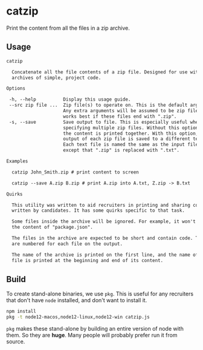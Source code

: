 # catzip

Print the content from all the files in a zip archive.

## Usage

```txt
catzip

  Concatenate all the file contents of a zip file. Designed for use with zip    
  archives of simple, project code.                                             

Options

 -h, --help          Display this usage guide.                                  
 --src zip file ...  Zip file(s) to operate on. This is the default argument.   
                     Any extra arguments will be assumed to be zip files. It    
                     works best if these files end with ".zip".                 
 -s, --save          Save output to file. This is especially useful when        
                     specifying multiple zip files. Without this option, all of 
                     the content is printed together. With this option, the     
                     output of each zip file is saved to a different text file. 
                     Each text file is named the same as the input file,        
                     except that ".zip" is replaced with ".txt".                

Examples

  catzip John_Smith.zip # print content to screen 

  catzip --save A.zip B.zip # print A.zip into A.txt, Z.zip -> B.txt 

Quirks

  This utility was written to aid recruiters in printing and sharing code       
  written by candidates. It has some quirks specific to that task.              

  Some files inside the archive will be ignored. For example, it won't print    
  the content of "package.json".                                                

  The files in the archive are expected to be short and contain code. The lines 
  are numbered for each file on the output.                                     

  The name of the archive is printed on the first line, and the name of each    
  file is printed at the beginning and end of its content.                     
```

## Build

To create stand-alone binaries, we use `pkg`. This is useful for any recruiters that don't have `node` installed, and don't want to install it.

```bash
npm install
pkg -t node12-macos,node12-linux,node12-win catzip.js
```

`pkg` makes these stand-alone by building an entire version of node with them. So they are **huge**. Many people will probably prefer run it from source.